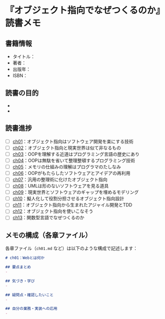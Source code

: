 # 『オブジェクト指向でなぜつくるのか』 読書メモ

## 書籍情報
- タイトル：
- 著者：
- 出版年：
- ISBN：

## 読書の目的
- 
- 

## 読書進捗

- [ ] [ch01](ch01.md)：オブジェクト指向はソフトウェア開発を楽にする技術
- [ ] [ch02](ch02.md)：オブジェクト指向と現実世界は似て非なるもの
- [ ] [ch03](ch03.md)：OOPを理解する近道はプログラミング言語の歴史にあり
- [ ] [ch04](ch04.md)：OOPは無駄を省いて整理整頓するプログラミング技術
- [ ] [ch05](ch05.md)：メモリの仕組みの理解はプログラマのたしなみ
- [ ] [ch06](ch06.md)：OOPがもたらしたソフトウェアとアイデアの再利用
- [ ] [ch07](ch07.md)：汎用の整理術に化けたオブジェクト指向
- [ ] [ch08](ch08.md)：UMLは形のないソフトウェアを見る道具
- [ ] [ch09](ch09.md)：現実世界とソフトウェアのギャップを埋めるモデリング
- [ ] [ch10](ch10.md)：擬人化して役割分担させるオブジェクト指向設計
- [ ] [ch11](ch11.md)：オブジェクト指向から生まれたアジャイル開発とTDD
- [ ] [ch12](ch12.md)：オブジェクト指向を使いこなそう
- [ ] [ch13](ch13.md)：関数型言語でなぜつくるのか

## メモの構成（各章ファイル）
各章ファイル（`ch01.md` など）は以下のような構成で記述します：

```md
# ch01：Webとは何か

## 要点まとめ
- 

## 気づき・学び
- 

## 疑問点・確認したいこと
- 

## 自分の業務・実装への応用
- 
